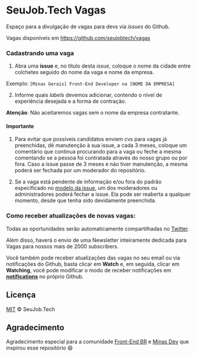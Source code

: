 # SeuJob.Tech Vagas

Espaço para a divulgação de vagas para devs via _issues_ do Github.

Vagas disponíveis em https://github.com/seujobtech/vagas

### Cadastrando uma vaga

1. Abra uma **issue** e, no titulo desta _issue_, coloque o nome da cidade entre colchetes seguido do nome da vaga e nome da empresa.

Exemplo: `[Minas Gerais] Front-End Developer na [NOME DA EMPRESA]`

2. Informe quais _labels_ devemos adicionar, contendo o nível de experiência desejada e a forma de contração.

**Atenção**: Não aceitaremos vagas sem o nome da empresa contratante.

#### Importante

1. Para evitar que possíveis candidatos enviem cvs para vagas já preenchidas, dê manutenção à sua issue, a cada 3 meses, coloque um comentário que continua procurando para a vaga ou feche a mesma comentando se a pessoa foi contratada através do nosso grupo ou por fora. Caso a issue passe de 3 meses e não tiver manutenção, a mesma poderá ser fechada por um moderador do repositório.

2. Se a vaga está pendente de informação e/ou fora do padrão especificado no [modelo da issue](https://github.com/seujobtech/vagas/blob/master/.github/ISSUE_TEMPLATE/adicionar-nova-vaga.md), um dos moderadores ou administradores poderá fechar a issue. Ela pode ser reaberta a qualquer momento, desde que tenha sido devidamente preenchida.

### Como receber atualizações de novas vagas:

Todas as oportunidades serão automaticamente compartilhadas no [Twitter](https://twitter.com/seujobtech).

Além disso, haverá o envio de uma Newsletter inteiramente dedicada para Vagas para nossos mais de 2000 subscribers.

Você também pode receber atualizações das vagas no seu email ou via notificações do Github, basta clicar em **Watch** e, em seguida, clicar em **Watching**, você pode modificar o modo de receber notificações em **[notifications](https://github.com/settings/notifications)** no próprio Github.

## Licença

[MIT](/LICENSE) &copy; SeuJob.Tech

## Agradecimento

Agradecimento especial para a comunidade [Front-End BR](https://github.com/frontendbr) e [Minas Dev](https://github.com/minasdev) que inspirou esse repositório :smile:
